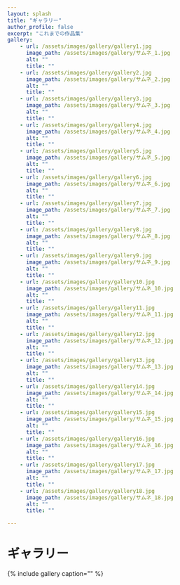 ```yaml
---
layout: splash
title: "ギャラリー"
author_profile: false
excerpt: "これまでの作品集"
gallery:
    - url: /assets/images/gallery/gallery1.jpg
      image_path: /assets/images/gallery/サムネ_1.jpg
      alt: ""
      title: ""
    - url: /assets/images/gallery/gallery2.jpg
      image_path: /assets/images/gallery/サムネ_2.jpg
      alt: ""
      title: ""
    - url: /assets/images/gallery/gallery3.jpg
      image_path: /assets/images/gallery/サムネ_3.jpg
      alt: ""
      title: ""
    - url: /assets/images/gallery/gallery4.jpg
      image_path: /assets/images/gallery/サムネ_4.jpg
      alt: ""
      title: ""
    - url: /assets/images/gallery/gallery5.jpg
      image_path: /assets/images/gallery/サムネ_5.jpg
      alt: ""
      title: ""
    - url: /assets/images/gallery/gallery6.jpg
      image_path: /assets/images/gallery/サムネ_6.jpg
      alt: ""
      title: ""
    - url: /assets/images/gallery/gallery7.jpg
      image_path: /assets/images/gallery/サムネ_7.jpg
      alt: ""
      title: ""
    - url: /assets/images/gallery/gallery8.jpg
      image_path: /assets/images/gallery/サムネ_8.jpg
      alt: ""
      title: ""
    - url: /assets/images/gallery/gallery9.jpg
      image_path: /assets/images/gallery/サムネ_9.jpg
      alt: ""
      title: ""
    - url: /assets/images/gallery/gallery10.jpg
      image_path: /assets/images/gallery/サムネ_10.jpg
      alt: ""
      title: ""
    - url: /assets/images/gallery/gallery11.jpg
      image_path: /assets/images/gallery/サムネ_11.jpg
      alt: ""
      title: ""
    - url: /assets/images/gallery/gallery12.jpg
      image_path: /assets/images/gallery/サムネ_12.jpg
      alt: ""
      title: ""
    - url: /assets/images/gallery/gallery13.jpg
      image_path: /assets/images/gallery/サムネ_13.jpg
      alt: ""
      title: ""
    - url: /assets/images/gallery/gallery14.jpg
      image_path: /assets/images/gallery/サムネ_14.jpg
      alt: ""
      title: ""
    - url: /assets/images/gallery/gallery15.jpg
      image_path: /assets/images/gallery/サムネ_15.jpg
      alt: ""
      title: ""
    - url: /assets/images/gallery/gallery16.jpg
      image_path: /assets/images/gallery/サムネ_16.jpg
      alt: ""
      title: ""
    - url: /assets/images/gallery/gallery17.jpg
      image_path: /assets/images/gallery/サムネ_17.jpg
      alt: ""
      title: ""
    - url: /assets/images/gallery/gallery18.jpg
      image_path: /assets/images/gallery/サムネ_18.jpg
      alt: ""
      title: ""

---
```

# ギャラリー

{% include gallery caption="" %}
<!--
## 部活動
### 体育祭

### 文化祭

### 球技大会

### 小金井公園

### 小北の日常

### ○○遠征

## 個人撮影
### 建築物

### 生き物

### 天体
{% include figure image_path="assets/images/personal/astro/P1010293.JPG" alt="オリオン座" caption="オリオン座 自宅にて撮影" %}
### 人物

### 鉄道
{% include figure image_path="assets/images/personal/railway/PC280072.JPG" alt="八王子駅に停車するHD300形機関車" caption="八王子駅に停車するHD300形機関車" %}
-->
